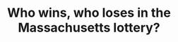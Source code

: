 ---
layout: post
title: 'Who wins, who loses in the Massachusetts lottery?'
story: 'http://www.bostonglobe.com/2014/06/04/lottery/BsgMJcbG4fMUOzEKAYaVzJ/story.html'
text: 'A look-up tool to see how much different towns contribute and receive from the lottery.'
vimeo: '<iframe src="//player.vimeo.com/video/97480967?title=0&amp;byline=0&amp;portrait=0&amp;color=ffffff" width="640" height="372" frameborder="0" webkitallowfullscreen mozallowfullscreen allowfullscreen></iframe>'
---